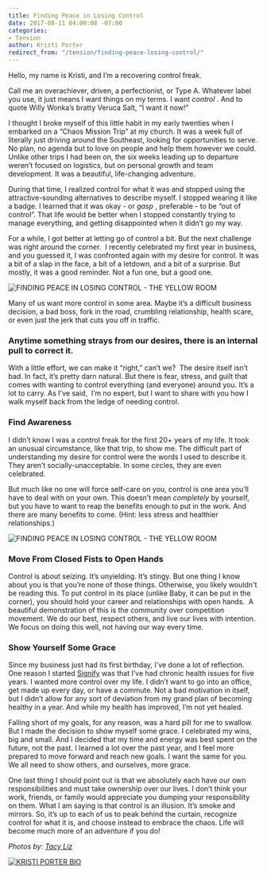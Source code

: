 ```yaml
---
title: Finding Peace in Losing Control
date: 2017-08-11 04:00:08 -07:00
categories:
- Tension
author: Kristi Porter
redirect_from: "/tension/finding-peace-losing-control/"
---
```


Hello, my name is Kristi, and I’m a recovering control freak.

Call me an overachiever, driven, a perfectionist, or Type A. Whatever label you use, it just means I want things on my terms. I want _control_ . And to quote Willy Wonka’s bratty Veruca Salt, “I want it now!” 

I thought I broke myself of this little habit in my early twenties when I embarked on a “Chaos Mission Trip” at my church. It was a week full of literally just driving around the Southeast, looking for opportunities to serve. No plan, no agenda but to love on people and help them however we could. Unlike other trips I had been on, the six weeks leading up to departure weren’t focused on logistics, but on personal growth and team development. It was a beautiful, life-changing adventure.

During that time, I realized control for what it was and stopped using the attractive-sounding alternatives to describe myself. I stopped wearing it like a badge. I learned that it was okay - or _gasp_ , preferable - to be “out of control”. That life would be better when I stopped constantly trying to manage everything, and getting disappointed when it didn’t go my way.

For a while, I got better at letting go of control a bit. But the next challenge was right around the corner.  I recently celebrated my first year in business, and you guessed it, I was confronted again with my desire for control. It was a bit of a slap in the face, a bit of a letdown, and a bit of a surprise. But mostly, it was a good reminder. Not a fun one, but a good one.

![FINDING PEACE IN LOSING CONTROL - THE YELLOW ROOM](https://yellow-blog-images.imgix.net/2017/08/20170724-IMG_5311.jpg)

Many of us want more control in some area. Maybe it’s a difficult business decision, a bad boss, fork in the road, crumbling relationship, health scare, or even just the jerk that cuts you off in traffic.

### Anytime something strays from our desires, there is an internal pull to correct it.

With a little effort, we can make it “right,” can’t we?  The desire itself isn’t bad. In fact, it’s pretty darn natural. But there is fear, stress, and guilt that comes with wanting to control everything (and everyone) around you. It’s a lot to carry. As I've said,  I’m no expert, but I want to share with you how I walk myself back from the ledge of needing control.

### **Find Awareness**

I didn’t know I was a control freak for the first 20+ years of my life. It took an unusual circumstance, like that trip, to show me. The difficult part of understanding my desire for control were the words I used to describe it. They aren’t socially-unacceptable. In some circles, they are even celebrated.

But much like no one will force self-care on you, control is one area you’ll have to deal with on your own. This doesn’t mean _completely_ by yourself, but you have to want to reap the benefits enough to put in the work. And there are many benefits to come. (Hint: less stress and healthier relationships.)

![FINDING PEACE IN LOSING CONTROL - THE YELLOW ROOM](https://yellow-blog-images.imgix.net/2017/08/20170724-IMG_5335.jpg)

### **Move From Closed Fists to Open Hands**

Control is about seizing. It’s unyielding. It’s stingy. But one thing I know about you is that you’re none of those things. Otherwise, you likely wouldn't be reading this. To put control in its place (unlike Baby, it can be put in the corner), you should hold your career and relationships with open hands.  A beautiful demonstration of this is the community over competition movement. We do our best, respect others, and live our lives with intention. We focus on doing this well, not having our way every time.

### **Show Yourself Some Grace**

Since my business just had its first birthday, I’ve done a lot of reflection. One reason I started [Signify](https://www.signify.solutions/) was that I’ve had chronic health issues for five years. I wanted more control over my life. I didn’t want to go into an office, get made up every day, or have a commute. Not a bad motivation in itself, but I didn’t allow for any sort of deviation from my grand plan of becoming healthy in a year. And while my health has improved, I’m not yet healed.

Falling short of my goals, for any reason, was a hard pill for me to swallow. But I made the decision to show myself some grace. I celebrated my wins, big and small. And I decided that my time and energy was best spent on the future, not the past. I learned a lot over the past year, and I feel more prepared to move forward and reach new goals. I want the same for you. We all need to show others, and ourselves, more grace.

One last thing I should point out is that we absolutely each have our own responsibilities and must take ownership over our lives. I don’t think your work, friends, or family would appreciate you dumping your responsibility on them. What I am saying is that control is an illusion. It’s smoke and mirrors. So, it’s up to each of us to peak behind the curtain, recognize control for what it is, and choose instead to embrace the chaos. Life will become much more of an adventure if you do! 

_Photos by: [Tacy Liz](http://wilddaydreamers.wixsite.com/tacyliz)_

[![KRISTI PORTER BIO](https://yellow-blog-images.imgix.net/2017/08/KRISTI-PORTER-BIO.jpg)](https://www.signify.solutions/)
